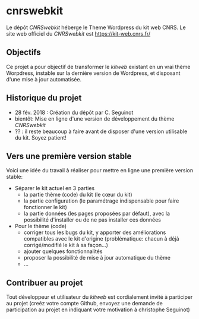 # cnrswebkit
Le dépôt *CNRSwebkit* héberge le Theme Wordpress du kit web CNRS. Le site web officiel du *CNRSwebkit* est https://kit-web.cnrs.fr/

## Objectifs 
Ce projet a pour objectif de transformer le *kitweb* existant en un vrai thème Worpdress, instable sur la dernière version de Wordpress, et disposant d'une mise à jour automatisée. 

## Historique du projet
- 28 fév. 2018 : Création du dépôt par C. Seguinot
- bientôt: Mise en ligne d'une version de développement du thème *CNRSwebkit* 
- ?? : il reste beaucoup à faire avant de disposer d'une version utilisable du kit. Soyez patient! 

## Vers une première version stable
Voici une idée du travail à réaliser pour mettre en ligne une première version stable: 
- Séparer le kit actuel en 3 parties 
  - la partie thème (code) du kit (le cœur du kit) 
  - la partie configuration (le paramétrage indispensable pour faire fonctionner le kit) 
  - la partie données (les pages proposées par défaut), avec la possibilité d'installer ou de ne pas installer ces données
- Pour le thème (code)
  - corriger tous les bugs du kit, y apporter des améliorations compatibles avec le kit d'origine (problématique: chacun à déjà corrigé/modifié le kit à sa façon...)
  - ajouter quelques fonctionnalités
  - proposer la possibilité de mise à jour automatique du thème
  - ...


## Contribuer au projet
Tout développeur et utilisateur du *kitweb* est cordialement invité à participer au projet (creéz votre compte Github, envoyez une demande de participation au projet en indiquant votre motivation à christophe Seguinot) 
